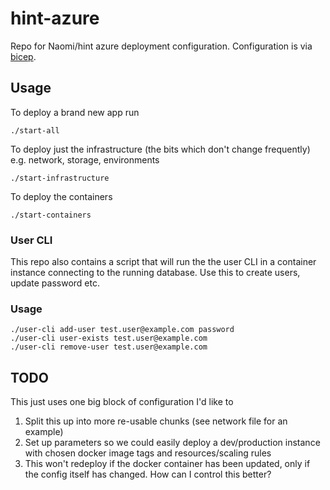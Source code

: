 # hint-azure

Repo for Naomi/hint azure deployment configuration. Configuration is via [bicep](https://learn.microsoft.com/en-us/azure/azure-resource-manager/bicep/overview?tabs=bicep).

## Usage

To deploy a brand new app run

```
./start-all
```

To deploy just the infrastructure (the bits which don't change frequently) e.g. network, storage, environments

```
./start-infrastructure
```

To deploy the containers

```
./start-containers
```

### User CLI

This repo also contains a script that will run the the user CLI in a container instance connecting to the running database. Use this to create users, update password etc.

### Usage

```
./user-cli add-user test.user@example.com password
./user-cli user-exists test.user@example.com
./user-cli remove-user test.user@example.com
```

## TODO

This just uses one big block of configuration I'd like to
1. Split this up into more re-usable chunks (see network file for an example)
2. Set up parameters so we could easily deploy a dev/production instance with chosen docker image tags and resources/scaling rules
3. This won't redeploy if the docker container has been updated, only if the config itself has changed. How can I control this better?
